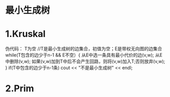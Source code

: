 最小生成树
====
# 1.Kruskal
伪代码：
T为空 //T是最小生成树的边集合，初值为空；E是带权无向图的边集合
while(T包含的边少于n-1 && E不空）{
    从E中选一条具有最小代价的边(v,w);
    从E中删除(v,w);
    如果(v,w)加到T中后不会产生回路，则将(v,w)加入T;否则放弃(v,w);
}
if(T中包含的边少于n-1条) cout << "不是最小生成树" << endl;
# 2.Prim

